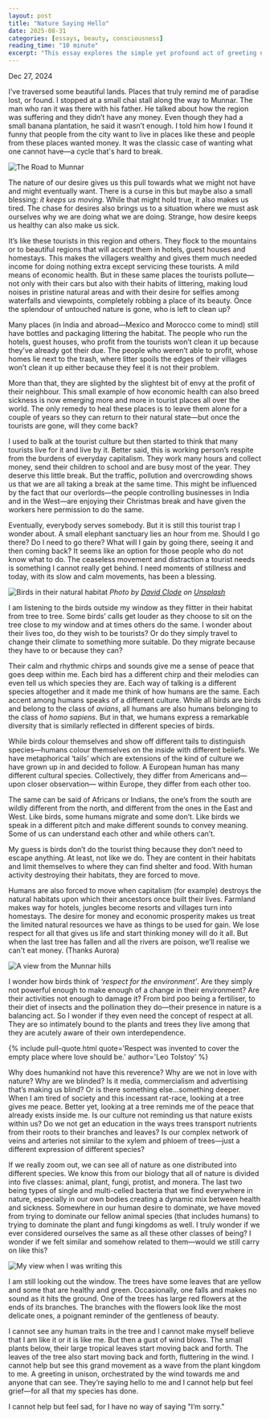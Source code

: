 ```yaml
---
layout: post
title: "Nature Saying Hello"
date: 2025-08-31
categories: [essays, beauty, consciousness]
reading_time: "10 minute"
excerpt: "This essay explores the simple yet profound act of greeting nature, arguing that acknowledging the living world around us can reawaken our sense of connection and wonder. It questions our modern tendency to treat nature as a backdrop, suggesting that a small shift in perception can transform our relationship with the planet and ourselves."
---
```



Dec 27, 2024

I’ve traversed some beautiful lands. Places that truly remind me of
paradise lost, or found. I stopped at a small chai stall along the way
to Munnar. The man who ran it was there with his father. He talked about
how the region was suffering and they didn’t have any money. Even though
they had a small banana plantation, he said it wasn’t enough. I told him
how I found it funny that people from the city want to live in places
like these and people from these places wanted money. It was the classic
case of wanting what one cannot have—a cycle that's hard to break.

![The Road to Munnar](https://substackcdn.com/image/fetch/f_auto,q_auto:good,fl_progressive:steep/https%3A%2F%2Fsubstack-post-media.s3.amazonaws.com%2Fpublic%2Fimages%2F37ad678b-607e-46f9-8b8d-0304569389ba_2304x1675.jpeg)

The nature of our desire gives us this pull towards what we might not
have and might eventually want. There is a curse in this but maybe also
a small blessing: *it keeps us moving*. While that might hold true, it
also makes us tired. The chase for desires also brings us to a situation
where we must ask ourselves why we are doing what we are doing. Strange,
how desire keeps us healthy can also make us sick.

It’s like these tourists in this region and others. They flock to the
mountains or to beautiful regions that will accept them in hotels, guest
houses and homestays. This makes the villagers wealthy and gives them
much needed income for doing nothing extra except servicing these
tourists. A mild means of economic health. But in these same places the
tourists pollute—not only with their cars but also with their habits of
littering, making loud noises in pristine natural areas and with their
desire for selfies among waterfalls and viewpoints, completely robbing a
place of its beauty. Once the splendour of untouched nature is gone, who
is left to clean up?

Many places (in India and abroad—Mexico and Morocco come to mind) still
have bottles and packaging littering the habitat. The people who run the
hotels, guest houses, who profit from the tourists won’t clean it up
because they’ve already got their due. The people who weren’t able to
profit, whose homes lie next to the trash, where litter spoils the edges
of their villages won’t clean it up either because they feel it is not
their problem.

More than that, they are slighted by the slightest bit of envy at the
profit of their neighbour. This small example of how economic health can
also breed sickness is now emerging more and more in tourist places all
over the world. The only remedy to heal these places is to leave them
alone for a couple of years so they can return to their natural
state—but once the tourists are gone, will they come back?

I used to balk at the tourist culture but then started to think that
many tourists live for it and live by it. Better said, this is working
person’s respite from the burdens of everyday capitalism. They work many
hours and collect money, send their children to school and are busy most
of the year. They deserve this little break. But the traffic, pollution
and overcrowding shows us that we are all taking a break at the same
time. This might be influenced by the fact that our overlords—the people
controlling businesses in India and in the West—are enjoying their
Christmas break and have given the workers here permission to do the
same.

Eventually, everybody serves somebody. But it is still this tourist trap
I wonder about. A small elephant sanctuary lies an hour from me. Should
I go there? Do I need to go there? What will I gain by going there,
seeing it and then coming back? It seems like an option for those people
who do not know what to do. The ceaseless movement and distraction a
tourist needs is something I cannot really get behind. I need moments of
stillness and today, with its slow and calm movements, has been a
blessing.

![Birds in their natural habitat](https://images.unsplash.com/photo-1560813487-803cbe32d18b?crop=entropy&cs=tinysrgb&fit=max&fm=jpg&ixid=M3wzMDAzMzh8MHwxfHNlYXJjaHwyM3x8YmlyZHN8ZW58MHx8fHwxNzQxOTkxMTU1fDA&ixlib=rb-4.0.3&q=80&w=1080)
*Photo by [David Clode](https://unsplash.com/@davidclode) on [Unsplash](https://unsplash.com/)*

I am listening to the birds outside my window as they flitter in their
habitat from tree to tree. Some birds’ calls get louder as they choose
to sit on the tree close to my window and at times others do the same. I
wonder about their lives too, do they wish to be tourists? Or do they
simply travel to change their climate to something more suitable. Do
they migrate because they have to or because they can?

Their calm and rhythmic chirps and sounds give me a sense of peace that
goes deep within me. Each bird has a different chirp and their melodies
can even tell us which species they are. Each way of talking is a
different species altogether and it made me think of how humans are the
same. Each accent among humans speaks of a different culture. While all
birds are birds and belong to the class of *avians*, all humans are also
humans belonging to the class of *homo sapiens*. But in that, we humans
express a remarkable diversity that is similarly reflected in different
species of birds.

While birds colour themselves and show off different tails to
distinguish species—humans colour themselves on the inside with
different beliefs. We have metaphorical ‘tails’ which are extensions of
the kind of culture we have grown up in and decided to follow. A
European human has many different cultural species. Collectively, they
differ from Americans and—upon closer observation— within Europe, they
differ from each other too.

The same can be said of Africans or Indians, the one’s from the south
are wildly different from the north, and different from the ones in the
East and West. Like birds, some humans migrate and some don’t. Like
birds we speak in a different pitch and make different sounds to convey
meaning. Some of us can understand each other and while others can’t.

My guess is birds don’t do the tourist thing because they don’t need to
escape anything. At least, not like we do. They are content in their
habitats and limit themselves to where they can find shelter and food.
With human activity destroying their habitats, they are forced to move.

Humans are also forced to move when capitalism (for example) destroys
the natural habitats upon which their ancestors once built their lives.
Farmland makes way for hotels, jungles become resorts and villages turn
into homestays. The desire for money and economic prosperity makes us
treat the limited natural resources we have as things to be used for
gain. We lose respect for all that gives us life and start thinking
money will do it all. But when the last tree has fallen and all the
rivers are poison, we’ll realise we can't eat money. (Thanks Aurora)

![A view from the Munnar hills](https://substackcdn.com/image/fetch/f_auto,q_auto:good,fl_progressive:steep/https%3A%2F%2Fsubstack-post-media.s3.amazonaws.com%2Fpublic%2Fimages%2F6c653928-7080-42dc-8b9b-73d5401342cd_2304x1978.jpeg)

I wonder how birds think of *‘respect for the environment’*. Are they
simply not powerful enough to make enough of a change in their
environment? Are their activities not enough to damage it? From bird poo
being a fertiliser, to their diet of insects and the pollination they
do—their presence in nature is a balancing act. So I wonder if they even
need the concept of respect at all. They are so intimately bound to the
plants and trees they live among that they are acutely aware of their
own interdependence.

{% include pull-quote.html quote='Respect was invented to cover the empty place where love should be.' author='Leo Tolstoy' %}

Why does humankind not have this reverence? Why are we not in love with
nature? Why are we blinded? Is it media, commercialism and advertising
that’s making us blind? Or is there something else…something deeper.
When I am tired of society and this incessant rat-race, looking at a
tree gives me peace. Better yet, looking at a tree reminds me of the
peace that already exists inside me. Is our culture not reminding us
that nature exists within us? Do we not get an education in the ways
trees transport nutrients from their roots to their branches and leaves?
Is our complex network of veins and arteries not similar to the xylem
and phloem of trees—just a different expression of different species?

If we really zoom out, we can see all of nature as one distributed into
different species. We know this from our biology that all of nature is
divided into five classes: animal, plant, fungi, protist, and monera.
The last two being types of single and multi-celled bacteria that we
find everywhere in nature, especially in our own bodies creating a
dynamic mix between health and sickness. Somewhere in our human desire
to dominate, we have moved from trying to dominate our fellow animal
species (that includes humans) to trying to dominate the plant and fungi
kingdoms as well. I truly wonder if we ever considered ourselves the
same as all these other classes of being? I wonder if we felt similar
and somehow related to them—would we still carry on like this?

![My view when I was writing this](https://substackcdn.com/image/fetch/f_auto,q_auto:good,fl_progressive:steep/https%3A%2F%2Fsubstack-post-media.s3.amazonaws.com%2Fpublic%2Fimages%2F963deb0d-e790-49a3-b3a7-349bd246bf7a_2304x2086.jpeg)

I am still looking out the window. The trees have some leaves that are
yellow and some that are healthy and green. Occasionally, one falls and
makes no sound as it hits the ground. One of the trees has large red
flowers at the ends of its branches. The branches with the flowers look
like the most delicate ones, a poignant reminder of the gentleness of
beauty.

I cannot see any human traits in the tree and I cannot make myself
believe that I am like it or it is like me. But then a gust of wind
blows. The small plants below, their large tropical leaves start moving
back and forth. The leaves of the tree also start moving back and forth,
fluttering in the wind. I cannot help but see this grand movement as a
wave from the plant kingdom to me. A greeting in unison, orchestrated by
the wind towards me and anyone that can see. They’re saying hello to me
and I cannot help but feel grief—for all that my species has done.

I cannot help but feel sad, for I have no way of saying "I’m sorry."
